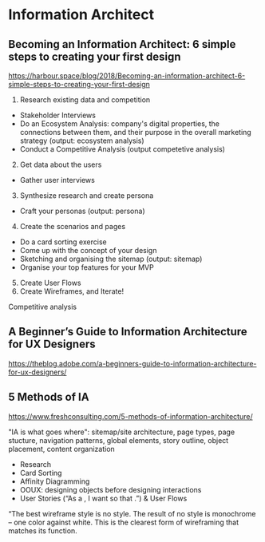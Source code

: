 # Information Architect

## Becoming an Information Architect: 6 simple steps to creating your first design
https://harbour.space/blog/2018/Becoming-an-information-architect-6-simple-steps-to-creating-your-first-design

1. Research existing data and competition
  - Stakeholder Interviews
  - Do an Ecosystem Analysis: company's digital properties, the connections between them, and their purpose in the overall marketing strategy (output: ecosystem analysis)
  - Conduct a Competitive Analysis (output competetive analysis)
2. Get data about the users
  - Gather user interviews
3. Synthesize research and create persona
  - Craft your personas (output: persona)
4. Create the scenarios and pages
  - Do a card sorting exercise
  - Come up with the concept of your design
  - Sketching and organising the sitemap (output: sitemap)
  - Organise your top features for your MVP
5. Create User Flows
6. Create Wireframes, and Iterate!


Competitive analysis

## A Beginner’s Guide to Information Architecture for UX Designers
https://theblog.adobe.com/a-beginners-guide-to-information-architecture-for-ux-designers/


## 5 Methods of IA
https://www.freshconsulting.com/5-methods-of-information-architecture/

"IA is what goes where": sitemap/site architecture, page types, page stucture, navigation patterns, global elements, story outline, object placement, content organization

- Research
- Card Sorting
- Affinity Diagramming
- OOUX: designing objects before designing interactions
- User Stories (“As a <type of user>, I want <some goal> so that <some reason>.”) & User Flows



“The best wireframe style is no style. The result of no style is monochrome – one color against white. This is the clearest form of wireframing that matches its function.